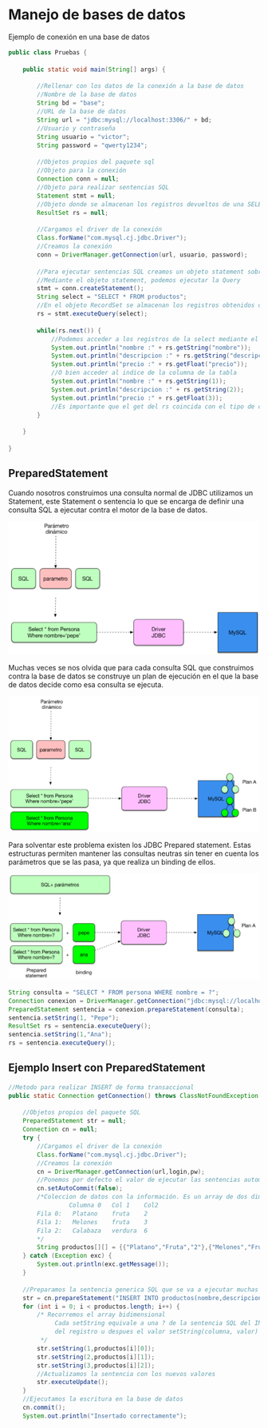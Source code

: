 # Manejo de bases de datos

Ejemplo de conexión en una base de datos

```java
public class Pruebas {

	public static void main(String[] args) {

		//Rellenar con los datos de la conexión a la base de datos
		//Nombre de la base de datos
		String bd = "base";
		//URL de la base de datos
		String url = "jdbc:mysql://localhost:3306/" + bd;
		//Usuario y contraseña
		String usuario = "victor";
		String password = "qwerty1234";

		//Objetos propios del paquete sql
		//Objeto para la conexión
		Connection conn = null;
		//Objeto para realizar sentencias SQL
		Statement stmt = null;
		//Objeto donde se almacenan los registros devueltos de una SELECT
		ResultSet rs = null;

		//Cargamos el driver de la conexión
		Class.forName("com.mysql.cj.jdbc.Driver");
		//Creamos la conexión
		conn = DriverManager.getConnection(url, usuario, password);

		//Para ejecutar sentencias SQL creamos un objeto statement sobre el objeto conn
		//Mediante el objeto statement, podemos ejecutar la Query
		stmt = conn.createStatement();
		String select = "SELECT * FROM productos";
		//En el objeto RecordSet se almacenan los registros obtenidos de la SQL
		rs = stmt.executeQuery(select);

		while(rs.next()) {
			//Podemos acceder a los registros de la select mediante el nombre de la columna de la tabla
			System.out.println("nombre :" + rs.getString("nombre"));
			System.out.println("descripcion :" + rs.getString("descripcion"));
			System.out.println("precio :" + rs.getFloat("precio"));
			//O bien acceder al indice de la columna de la tabla
			System.out.println("nombre :" + rs.getString(1));
			System.out.println("descripcion :" + rs.getString(2));
			System.out.println("precio :" + rs.getFloat(3));
			//Es importante que el get del rs coincida con el tipo de campo de la tabla
		}

	}

}
```

## PreparedStatement

Cuando nosotros construimos una consulta normal de JDBC utilizamos un Statement, este Statement o sentencia lo que se encarga de definir una consulta SQL a ejecutar contra el motor de la base de datos.

![Imagen 1](./img/imagen1.png)

Muchas veces se nos olvida que para cada consulta SQL que construimos contra la base de datos se construye un plan de ejecución en el que la base de datos decide como esa consulta se ejecuta.

![Imagen 2](./img/imagen2.png)

Para solventar este problema existen los JDBC Prepared statement. Estas estructuras permiten mantener las consultas neutras sin tener en cuenta los parámetros que se las pasa, ya que realiza un binding de ellos.

![Imagen 3](./img/imagen3.png)

```java
String consulta = "SELECT * FROM persona WHERE nombre = ?";
Connection conexion = DriverManager.getConnection("jdbc:mysql://localhost/prueba", user, pass);
PreparedStatement sentencia = conexion.prepareStatement(consulta);
sentencia.setString(1, "Pepe");
ResultSet rs = sentencia.executeQuery();
sentencia.setString(1,"Ana");
rs = sentencia.executeQuery();
```

## Ejemplo Insert con PreparedStatement

```java
//Metodo para realizar INSERT de forma transaccional
public static Connection getConnection() throws ClassNotFoundException {

	//Objetos propios del paquete SQL
	PreparedStatement str = null;
	Connection cn = null;
	try {
		//Cargamos el driver de la conexión
		Class.forName("com.mysql.cj.jdbc.Driver");
		//Creamos la conexión
		cn = DriverManager.getConnection(url,login,pw);
		//Ponemos por defecto el valor de ejecutar las sentencias automaticamente a false
		cn.setAutoCommit(false);
		/*Coleccion de datos con la información. Es un array de dos dimensiones:
		         Columna 0   Col 1    Col2
		Fila 0:   Platano    fruta    2
		Fila 1:   Melones    fruta    3
		Fila 2:   Calabaza   verdura  6
		*/
		String productos[][] = {{"Platano","Fruta","2"},{"Melones","Fruta","3"},{"Calabaza","Verdura","6"}}
	} catch (Exception exc) {
		System.out.println(exc.getMessage());
	}

	//Preparamos la sentencia generica SQL que se va a ejecutar muchas veces
	str = cn.prepareStatement("INSERT INTO productos(nombre,descripcion,precio) VALUES(?,?,?)");
	for (int i = 0; i < productos.length; i++) {
		/* Recorremos el array bidimensional
			 Cada setString equivale a una ? de la sentencia SQL del INSERT se debe indicar primero la columna
			 del registro u despues el valor setString(columna, valor)
		 */
		str.setString(1,productos[i][0]);
		str.setString(2,productos[i][1]);
		str.setString(3,productos[i][2]);
		//Actualizamos la sentencia con los nuevos valores
		str.executeUpdate();
	}
	//Ejecutamos la escritura en la base de datos
	cn.commit();
	System.out.println("Insertado correctamente");
```